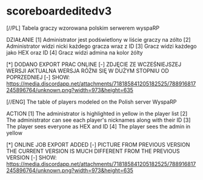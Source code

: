 # scoreboardeditedv3
[//PL]
Tabela graczy wzorowana polskim serwerem wyspaRP

DZIAŁANIE
[1] Administrator jest podświetlony w liście graczy na zólto 
[2] Administrator widzi nicki każdego gracza wraz z ID
[3] Gracz widzi każdego jako HEX oraz ID 
[4] Gracz widzi admina na kolor żólty

[*] DODANO EXPORT PRAC ONLINE
[-] ZDJĘCIE ZE WCZEŚNIEJSZEJ WERSJI AKTUALNA WERSJA RÓŻNI SIĘ W DUŻYM STOPNIU OD POPRZEDNIEJ
[-] SHOW: https://media.discordapp.net/attachments/718185841205182525/788916817245896764/unknown.png?width=973&height=635

[//ENG]
The table of players modeled on the Polish server WyspaRP

ACTION
[1] The administrator is highlighted in yellow in the player list
[2] The administrator can see each player's nicknames along with their ID
[3] The player sees everyone as HEX and ID
[4] The player sees the admin in yellow


[*] ONLINE JOB EXPORT ADDED
[-] PICTURE FROM PREVIOUS VERSION THE CURRENT VERSION IS MUCH DIFFERENT FROM THE PREVIOUS VERSION
[-] SHOW: https://media.discordapp.net/attachments/718185841205182525/788916817245896764/unknown.png?width=973&height=635

